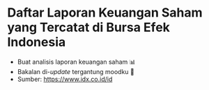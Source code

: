 # Daftar Laporan Keuangan Saham yang Tercatat di Bursa Efek Indonesia

- Buat analisis laporan keuangan saham 📊
- Bakalan di-*update* tergantung moodku 🤭
- Sumber: https://www.idx.co.id/id